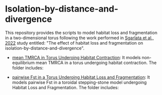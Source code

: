 # Isolation-by-distance-and-divergence

This repository provides the scripts to model habitat loss and fragmentation in a two-dimensional torus following the work performed in [Sgarlata et al., 2022](https://www.biorxiv.org/content/10.1101/2022.10.26.513874v1) study entitled: "The effect of habitat loss and fragmentation on isolation-by-distance-and-divergence".

* [mean TMRCA in Torus Underoing Habitat Contraction](HabitatContraction): It models non-equilibrium mean TMRCA in a torus undergoing habitat contraction. The folder includes:

  
* [pairwise Fst in a Torus Underoing Habitat Loss and Fragmentation](IsolationByDistanceAndDivergence): It models pairwise Fst in a toroidal stepping-stone model undergoing Habitat Loss and Fragmentation. The folder includes:

